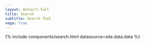```yaml
---
layout: default-full
title: Search
subtitle: Search Tool
vega: true
---
```

{% include components/search.html datasource=site.data.data %}

